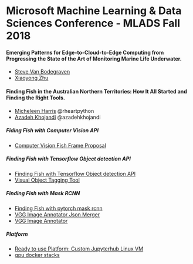 # Microsoft Machine Learning & Data Sciences Conference - MLADS Fall 2018 

#### Emerging Patterns for Edge-to-Cloud-to-Edge Computing from Progressing the State of the Art of Monitoring Marine Life Underwater. 

* [Steve Van Bodegraven](https://www.linkedin.com/in/svanbodegraven/) 
* [Xiaoyong Zhu](https://www.linkedin.com/in/xiaoyzhu/)

#### Finding Fish in the Australian Northern Territories: How It All Started and Finding the Right Tools. 

* [Micheleen Harris](https://www.linkedin.com/in/micheleenharris/) @rheartpython
* [Azadeh Khojandi](https://www.linkedin.com/in/azadeh-khojandi-ba441b3/) @azadehkhojandi

##### Fiding Fish with Computer Vision API

* [Computer Vision Fish Frame Proposal](https://github.com/Azadehkhojandi/computer-vision-fish-frame-proposal)

##### Finding Fish with Tensorflow Object detection API

* [Finding Fish with Tensorflow Object detection API](https://github.com/Azadehkhojandi/FindingFishwithTensorflowObjectdetectionAPI)
* [Visual Object Tagging Tool](https://github.com/Microsoft/VoTT)


##### Finding Fish with Mask RCNN

* [Finding Fish with pytorch mask rcnn](https://github.com/michhar/pytorch-mask-rcnn-samples)
* [VGG Image Annotator Json Merger](https://github.com/Azadehkhojandi/VGG-Image-Annotator-Json-Merger)
* [VGG Image Annotator](http://www.robots.ox.ac.uk/~vgg/software/via/)


##### Platform

* [Ready to use Platform: Custom Jupyterhub Linux VM](https://github.com/michhar/custom-jupyterhub-linux-vm)
* [gpu docker stacks](https://github.com/Azadehkhojandi/gpu-jupyter-docker-stacks)
